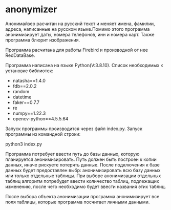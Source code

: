 # anonymizer

Анонимайзер расчитан на русский текст и меняет имена, фамилии, адреса, написанные на русском языке.Помимо этого программа анонимизирует даты, номера телефонов, инн и номера карт. Также программа блюрит изображения.

Программа расчитана для работы Firebird и производной от нее RedDataBase.

Программа написана на языке Python(V:3.8.10). Список необходимых к установке библиотек:
 - natasha==1.4.0
 - fdb==2.0.2
 - random
 - datetime
 - faker==0.7.7
 - re
 - numpy==1.22.3
 - opencv-python==4.5.5.64

Запуск программы производится через файл index.py. 
Запуск программы из командной строки:

  python3 index.py
  
Программа потребует ввести путь до базы данных, которую планируется анонимизировать. Путь должен быть построен к копии данных, иначе рискуете потерять данные. После подключения к базе данных будет предоставлен выбр: анонимизировать всю базу данных или только отдельные таблицы. При выборе анонимизации отдельных таблиц алгоритм потребудет ввести количество таблиц, подлежащих изменению, после чего необходимо будет ввести названия этих таблиц. 

После выбора объекта анонимизации программа анонимизирует все поля таблицы, которые программа посчитает личными данными. 
